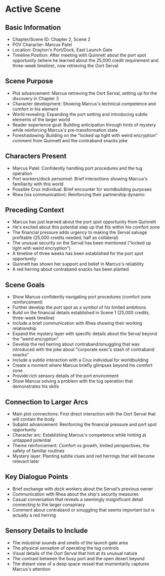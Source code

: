 # Active Scene

## Basic Information
- Chapter/Scene ID: Chapter 2, Scene 2
- POV Character: Marcus Patel
- Location: Drayton's Port/Dock, East Launch Gate
- Timeline Position: After meeting with Quinnett about the port spot opportunity (where he learned about the 25,000 credit requirement and three-week timeline), now retrieving the Oort Serval

## Scene Purpose
- Plot advancement: Marcus retrieving the Oort Serval, setting up for the discovery in Chapter 3
- Character development: Showing Marcus's technical competence and comfort in his element
- World revealing: Expanding the port setting and introducing subtle elements of the larger world
- Reader experience goal: Building anticipation through hints of mystery while reinforcing Marcus's pre-transformation state
- Foreshadowing: Building on the "locked up tight with weird encryption" comment from Quinnett and the contraband snacks joke

## Characters Present
- Marcus Patel: Confidently handling port procedures and the tug operation
- Port workers/dock personnel: Brief interactions showing Marcus's familiarity with this world
- Possible Crux individual: Brief encounter for worldbuilding purposes
- Rhea (via communication): Reinforcing their partnership dynamic

## Preceding Context
- Marcus has just learned about the port spot opportunity from Quinnett
- He's excited about this potential step up that fits within his comfort zone
- The financial pressure adds urgency to making the Serval salvage profitable (25,000 credits needed, half as collateral)
- The unusual security on the Serval has been mentioned ("locked up tight with weird encryption")
- A timeline of three weeks has been established for the port spot opportunity
- Quinnett has shown her support and belief in Marcus's reliability
- A red herring about contraband snacks has been planted

## Scene Goals
- Show Marcus confidently navigating port procedures (comfort zone reinforcement)
- Further develop the port spot as a symbol of his limited ambitions
- Build on the financial details established in Scene 1 (25,000 credits, three-week timeline)
- Include a brief communication with Rhea showing their working relationship
- Expand the mystery layer with specific details about the Serval beyond the "weird encryption"
- Develop the red herring about contraband/smuggling that was introduced with the joke about "corporate exec's stash of contraband snacks"
- Include a subtle interaction with a Crux individual for worldbuilding
- Create a moment where Marcus briefly glimpses beyond his comfort zone
- Provide rich sensory details of the port environment
- Show Marcus solving a problem with the tug operation that demonstrates his skills

## Connection to Larger Arcs
- Main plot connections: First direct interaction with the Oort Serval that will contain the body
- Subplot advancement: Reinforcing the financial pressure and port spot opportunity
- Character arc: Establishing Marcus's competence while hinting at untapped potential
- Theme reinforcement: Comfort vs growth, limited perspectives, the safety of familiar routines
- Mystery layer: Planting subtle clues and red herrings that will become relevant later

## Key Dialogue Points
- Brief exchange with dock workers about the Serval's previous owner
- Communication with Rhea about the ship's security measures
- Casual conversation that reveals a seemingly insignificant detail connecting to the larger conspiracy
- Comment about contraband or smuggling that seems important but is actually a red herring

## Sensory Details to Include
- The industrial sounds and smells of the launch gate area
- The physical sensation of operating the tug controls
- Visual details of the Oort Serval that hint at its unusual nature
- The contrast between the busy port and the open desert beyond
- The distant view of a deep space vessel that momentarily captures Marcus's attention
